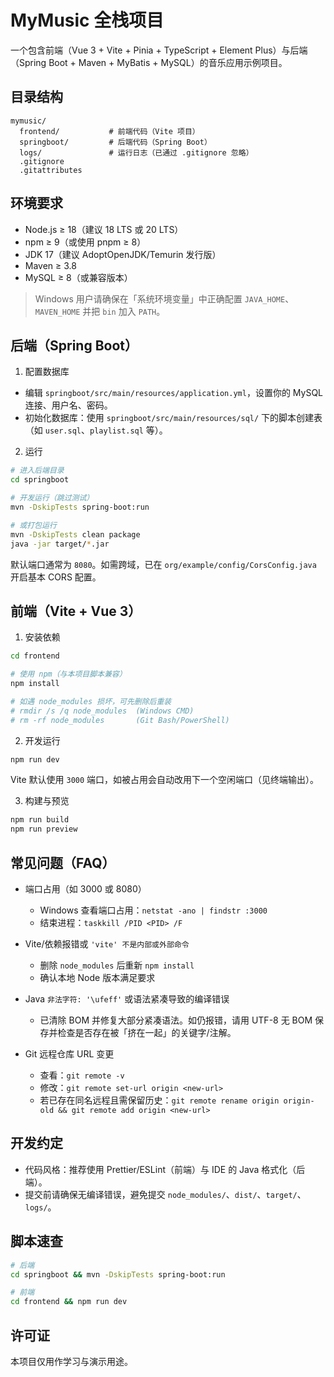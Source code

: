# MyMusic 全栈项目

一个包含前端（Vue 3 + Vite + Pinia + TypeScript + Element Plus）与后端（Spring Boot + Maven + MyBatis + MySQL）的音乐应用示例项目。

## 目录结构

```
mymusic/
  frontend/           # 前端代码（Vite 项目）
  springboot/         # 后端代码（Spring Boot）
  logs/               # 运行日志（已通过 .gitignore 忽略）
  .gitignore
  .gitattributes
```

## 环境要求

- Node.js ≥ 18（建议 18 LTS 或 20 LTS）
- npm ≥ 9（或使用 pnpm ≥ 8）
- JDK 17（建议 AdoptOpenJDK/Temurin 发行版）
- Maven ≥ 3.8
- MySQL ≥ 8（或兼容版本）

> Windows 用户请确保在「系统环境变量」中正确配置 `JAVA_HOME`、`MAVEN_HOME` 并把 `bin` 加入 `PATH`。

## 后端（Spring Boot）

1) 配置数据库

- 编辑 `springboot/src/main/resources/application.yml`，设置你的 MySQL 连接、用户名、密码。
- 初始化数据库：使用 `springboot/src/main/resources/sql/` 下的脚本创建表（如 `user.sql`、`playlist.sql` 等）。

2) 运行

```bash
# 进入后端目录
cd springboot

# 开发运行（跳过测试）
mvn -DskipTests spring-boot:run

# 或打包运行
mvn -DskipTests clean package
java -jar target/*.jar
```

默认端口通常为 `8080`。如需跨域，已在 `org/example/config/CorsConfig.java` 开启基本 CORS 配置。

## 前端（Vite + Vue 3）

1) 安装依赖

```bash
cd frontend

# 使用 npm（与本项目脚本兼容）
npm install

# 如遇 node_modules 损坏，可先删除后重装
# rmdir /s /q node_modules  (Windows CMD)
# rm -rf node_modules       (Git Bash/PowerShell)
```

2) 开发运行

```bash
npm run dev
```

Vite 默认使用 `3000` 端口，如被占用会自动改用下一个空闲端口（见终端输出）。

3) 构建与预览

```bash
npm run build
npm run preview
```

## 常见问题（FAQ）

- 端口占用（如 3000 或 8080）
  - Windows 查看端口占用：`netstat -ano | findstr :3000`
  - 结束进程：`taskkill /PID <PID> /F`

- Vite/依赖报错或 `'vite' 不是内部或外部命令`
  - 删除 `node_modules` 后重新 `npm install`
  - 确认本地 Node 版本满足要求

- Java `非法字符: '\ufeff'` 或语法紧凑导致的编译错误
  - 已清除 BOM 并修复大部分紧凑语法。如仍报错，请用 UTF-8 无 BOM 保存并检查是否存在被「挤在一起」的关键字/注解。

- Git 远程仓库 URL 变更
  - 查看：`git remote -v`
  - 修改：`git remote set-url origin <new-url>`
  - 若已存在同名远程且需保留历史：`git remote rename origin origin-old && git remote add origin <new-url>`

## 开发约定

- 代码风格：推荐使用 Prettier/ESLint（前端）与 IDE 的 Java 格式化（后端）。
- 提交前请确保无编译错误，避免提交 `node_modules/`、`dist/`、`target/`、`logs/`。

## 脚本速查

```bash
# 后端
cd springboot && mvn -DskipTests spring-boot:run

# 前端
cd frontend && npm run dev
```

## 许可证

本项目仅用作学习与演示用途。


